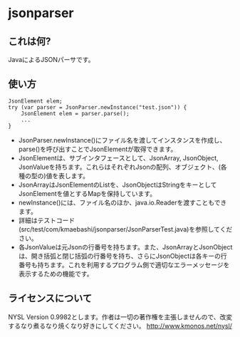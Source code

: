# jsonparser
## これは何?
JavaによるJSONパーサです。

## 使い方
```
JsonElement elem;
try (var parser = JsonParser.newInstance("test.json")) {
    JsonElement elem = parser.parse();
    ...
}
```
- JsonParser.newInstance()にファイル名を渡してインスタンスを作成し、parse()を呼び出すことでJsonElementが取得できます。
- JsonElementは、サブインタフェースとして、JsonArray, JsonObject, JsonValueを持ちます。これらはそれぞれJsonの配列、オブジェクト、(各種の型の)値を表します。
- JsonArrayはJsonElementのListを、JsonObjectはStringをキーとしてJsonElementを値とするMapを保持しています。
- newInstance()には、ファイル名のほか、java.io.Readerを渡すこともできます。
- 詳細はテストコード(src/test/com/kmaebashi/jsonparser/JsonParserTest.java)を参照してください。
- 各JsonValueは元Jsonの行番号を持ちます。また、JsonArrayとJsonObjectは、開き括弧と閉じ括弧の行番号を持ち、さらにJsonObjectは各キーの行番号も持ちます。これを利用するプログラム側で適切なエラーメッセージを表示するための機能です。

## ライセンスについて
NYSL Version 0.9982とします。作者は一切の著作権を主張しませんので、改変するなり煮るなり焼くなり好きにしてください。
http://www.kmonos.net/nysl/
